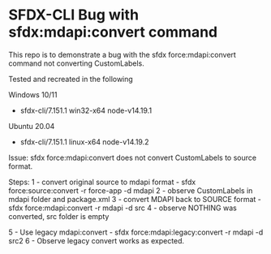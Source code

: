 # SFDX-CLI Bug with sfdx:mdapi:convert command

This repo is to demonstrate a bug with the sfdx force:mdapi:convert command not converting CustomLabels.

Tested and recreated in the following

Windows 10/11
- sfdx-cli/7.151.1 win32-x64 node-v14.19.1

Ubuntu 20.04
- sfdx-cli/7.151.1 linux-x64 node-v14.19.2

Issue:  sfdx force:mdapi:convert does not convert CustomLabels to source format.

Steps:
1 - convert original source to mdapi format
    - sfdx force:source:convert -r force-app -d mdapi
2 - observe CustomLabels in mdapi folder and package.xml
3 - convert MDAPI back to SOURCE format
    - sfdx force:mdapi:convert -r mdapi -d src
4 - observe NOTHING was converted, src folder is empty

5 - Use legacy mdapi:convert
     - sfdx force:mdapi:legacy:convert -r mdapi -d src2
6 - Observe legacy convert works as expected.